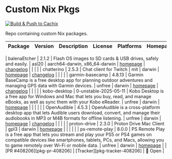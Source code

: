# Custom Nix Pkgs

[![Build & Push to Cachix](https://github.com/ohheyrj/custom-nix-pkgs/actions/workflows/build.yml/badge.svg)](https://github.com/ohheyrj/custom-nix-pkgs/actions/workflows/build.yml)

Repo containing custom Nix packages.

<!--table:start-->
| Package | Version | Description | License | Platforms | Homepage | Changelog | PR | Tracker | Status |
|---------|---------|-------------|---------|-----------|----------|-----------|----|---------|---------|

| balenaEtcher | 2.1.2 | Flash OS images to SD cards & USB drives, safely and easily. | asl20 | aarch64-darwin, x86_64-darwin | [homepage][pkg-homepage-balenaEtcher] | [changelog][pkg-changelog-balenaEtcher] |  |  |  |
| chatterino | 2.5.3 | Chat client for Twitch | mit | darwin | [homepage][pkg-homepage-chatterino] | [changelog][pkg-changelog-chatterino] |  |  |  |
| garmin-basecamp | 4.8.13 | Garmin BaseCamp is a free desktop app for planning outdoor adventures and managing GPS data with Garmin devices. | unfree | darwin | [homepage][pkg-homepage-garmin-basecamp] | [changelog][pkg-changelog-garmin-basecamp] |  |  |  |
| kobo-desktop | 0-unstable-2025-05-11 | Kobo Desktop is a free app for Windows and Mac that lets you buy, read, and manage eBooks, as well as sync them with your Kobo eReader. | unfree | darwin | [homepage][pkg-homepage-kobo-desktop] |  |  |  |  |
| OpenAudible | 4.5.3 | OpenAudible is a cross-platform desktop app that lets Audible users download, convert, and manage their audiobooks in MP3 or M4B formats for offline listening. | unfree | darwin | [homepage][pkg-homepage-OpenAudible] | [changelog][pkg-changelog-OpenAudible] |  |  |  |
| proton-drive | 2.3.0 | Proton Drive Mac Client | gpl3 | darwin | [homepage][pkg-homepage-proton-drive] |  |  |  |  |
| ps-remote-play | 8.0.0 | PS Remote Play is a free app that lets you stream and play your PS5 or PS4 games on compatible devices like smartphones, tablets, PCs, and Macs, allowing you to game remotely over Wi-Fi or mobile data. | unfree | darwin | [homepage][pkg-homepage-ps-remote-play] |  | [PR #408206][pkg-pr-408206] | [Tracker][pkg-tracker-408206] | 🔄 Open |
<!--table:end-->

[pkg-homepage-kobo-desktop]: https://www.kobo.com/gb/en/p/desktop
[pkg-homepage-ps-remote-play]: https://remoteplay.dl.playstation.net/remoteplay/lang/gb/
[pkg-pr-ps-remote-play]: https://github.com/NixOS/nixpkgs/pull/408206
[pkg-tracker-ps-remote-play]: https://nixpkgs-tracker.ocfox.me/?pr=408206
[pkg-homepage-OpenAudible]: https://openaudible.org/
[pkg-changelog-OpenAudible]: https://openaudible.org/versions
[pkg-homepage-proton-drive]: https://proton.me/drive
[pkg-homepage-balenaEtcher]: https://github.com/balena-io/etcher
[pkg-changelog-balenaEtcher]: https://github.com/balena-io/etcher/blob/master/CHANGELOG.md
[pkg-homepage-chatterino]: https://chatterino.com
[pkg-changelog-chatterino]: https://github.com/Chatterino/chatterino2/blob/master/CHANGELOG.md
[pkg-homepage-garmin-basecamp]: https://www.garmin.com/en-GB/software/basecamp/
[pkg-changelog-garmin-basecamp]: https://www8.garmin.com/support/download_details.jsp?id=4449